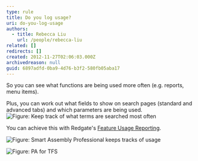 ```yaml
---
type: rule
title: Do you log usage?
uri: do-you-log-usage
authors:
  - title: Rebecca Liu
    url: /people/rebecca-liu
related: []
redirects: []
created: 2012-11-27T02:06:03.000Z
archivedreason: null
guid: 6897adfd-0ba9-4d76-b3f2-580fb05aba17
---
```

So you can see what functions are being used more often (e.g. reports, menu items).

<!--endintro-->
 Plus, you can work out what fields to show on search pages (standard and advanced tabs) and which parameters are being used. 
![Figure: Keep track of what terms are searched most often](../../assets/GoodLogUsage.png)  

You can achieve this with Redgate's [Feature Usage Reporting](http://www.red-gate.com/products/dotnet-development/smartassembly/).

![Figure: Smart Assembly Professional keeps tracks of usage](/logusage-smartassembly.png)  

![Figure: PA for TFS](/logusage-pafortfs.jpg)
